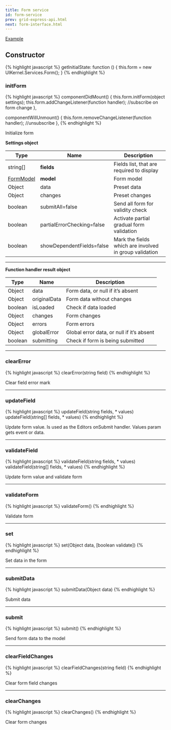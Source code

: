 ```yaml
---
title: Form service
id: form-service
prev: grid-express-api.html
next: form-interface.html
---
```


[Example](form-example.html)

## Constructor

{% highlight javascript %}
getInitialState: function () {
    this.form = new UIKernel.Services.Form();
  }
{% endhighlight %}

### initForm

{% highlight javascript %}
componentDidMount() {
    this.form.initForm(object settings);
    this.form.addChangeListener(function handler); //subscribe on form change
  },

  componentWillUnmount() {
      this.form.removeChangeListener(function handler); //unsubscribe
  },
{% endhighlight %}

Initialize form

**Settings object**

| Type     | Name                       | Description                                           |
|----------|----------------------------|-------------------------------------------------------|
| string[] |     **fields**             | Fields list, that are required to display
| [FormModel](/docs/form-model.html) | **model**   | Form model
| Object   | data                       | Preset data
| Object   | changes                    | Preset changes
| boolean  | submitAll=false            | Send all form for validity check
| boolean  | partialErrorChecking=false | Activate partial gradual form validation
| boolean  | showDependentFields=false  | Mark the fields which are involved in group validation

----

**Function handler result object**

| Type     | Name                       | Description                                           |
|----------|----------------------------|-------------------------------------------------------|
| Object   | data                       | Form data, or null if it’s absent
| Object   | originalData               | Form data without changes
| boolean  | isLoaded                   | Check if data loaded
| Object   | changes                    | Form changes
| Object   | errors                     | Form errors
| Object   | globalError                | Global error data, or null if it’s absent
| boolean  | submitting                 | Check if form is being submitted

----

### clearError

{% highlight javascript %}
clearError(string field)
{% endhighlight %}

Clear field error mark

----

### updateField

{% highlight javascript %}
updateField(string fields, * values)
updateField(string[] fields, * values)
{% endhighlight %}

Update form value. Is used as the Editors onSubmit handler.
Values param gets event or data.

----

### validateField

{% highlight javascript %}
validateField(string fields, * values)
validateField(string[] fields, * values)
{% endhighlight %}

Update form value and validate form

----

### validateForm

{% highlight javascript %}
validateForm()
{% endhighlight %}

Validate form

----

### set

{% highlight javascript %}
set(Object data, [boolean validate])
{% endhighlight %}

Set data in the form

----

### submitData

{% highlight javascript %}
submitData(Object data)
{% endhighlight %}

Submit data

----

### submit

{% highlight javascript %}
submit()
{% endhighlight %}

Send form data to the model

----

### clearFieldChanges

{% highlight javascript %}
clearFieldChanges(string field)
{% endhighlight %}

Clear form field changes

----

### clearChanges

{% highlight javascript %}
clearChanges()
{% endhighlight %}

Clear form changes
